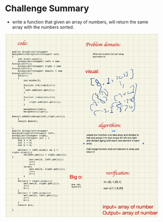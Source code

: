 # Challenge Summary
- write a function that given an array of numbers, will return the same array with the numbers sorted.

![merge_sort](aa.png)
